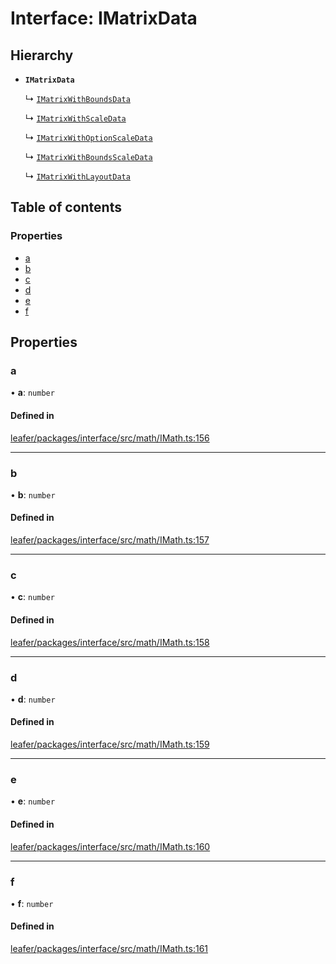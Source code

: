 # Interface: IMatrixData

## Hierarchy

- **`IMatrixData`**

  ↳ [`IMatrixWithBoundsData`](IMatrixWithBoundsData.md)

  ↳ [`IMatrixWithScaleData`](IMatrixWithScaleData.md)

  ↳ [`IMatrixWithOptionScaleData`](IMatrixWithOptionScaleData.md)

  ↳ [`IMatrixWithBoundsScaleData`](IMatrixWithBoundsScaleData.md)

  ↳ [`IMatrixWithLayoutData`](IMatrixWithLayoutData.md)

## Table of contents

### Properties

- [a](IMatrixData.md#a)
- [b](IMatrixData.md#b)
- [c](IMatrixData.md#c)
- [d](IMatrixData.md#d)
- [e](IMatrixData.md#e)
- [f](IMatrixData.md#f)

## Properties

### a

• **a**: `number`

#### Defined in

[leafer/packages/interface/src/math/IMath.ts:156](https://github.com/leaferjs/leafer/blob/0c6b9de/packages/interface/src/math/IMath.ts#L156)

___

### b

• **b**: `number`

#### Defined in

[leafer/packages/interface/src/math/IMath.ts:157](https://github.com/leaferjs/leafer/blob/0c6b9de/packages/interface/src/math/IMath.ts#L157)

___

### c

• **c**: `number`

#### Defined in

[leafer/packages/interface/src/math/IMath.ts:158](https://github.com/leaferjs/leafer/blob/0c6b9de/packages/interface/src/math/IMath.ts#L158)

___

### d

• **d**: `number`

#### Defined in

[leafer/packages/interface/src/math/IMath.ts:159](https://github.com/leaferjs/leafer/blob/0c6b9de/packages/interface/src/math/IMath.ts#L159)

___

### e

• **e**: `number`

#### Defined in

[leafer/packages/interface/src/math/IMath.ts:160](https://github.com/leaferjs/leafer/blob/0c6b9de/packages/interface/src/math/IMath.ts#L160)

___

### f

• **f**: `number`

#### Defined in

[leafer/packages/interface/src/math/IMath.ts:161](https://github.com/leaferjs/leafer/blob/0c6b9de/packages/interface/src/math/IMath.ts#L161)
